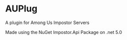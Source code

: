 # AUPlug
A plugin for Among Us Impostor Servers

Made using the NuGet Impostor.Api Package on .net 5.0
